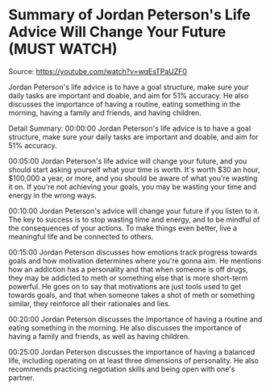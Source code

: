 # Summary of Jordan Peterson's Life Advice Will Change Your Future (MUST WATCH)

Source: https://youtube.com/watch?v=wqEsTPaUZF0

Jordan Peterson's life advice is to have a goal structure, make sure your daily tasks are important and doable, and aim for 51% accuracy. He also discusses the importance of having a routine, eating something in the morning, having a family and friends, and having children.

Detail Summary: 
00:00:00
Jordan Peterson's life advice is to have a goal structure, make sure your daily tasks are important and doable, and aim for 51% accuracy.

00:05:00
Jordan Peterson's life advice will change your future, and you should start asking yourself what your time is worth. It's worth $30 an hour, $100,000 a year, or more, and you should be aware of what you're wasting it on. If you're not achieving your goals, you may be wasting your time and energy in the wrong ways.

00:10:00
Jordan Peterson's advice will change your future if you listen to it. The key to success is to stop wasting time and energy, and to be mindful of the consequences of your actions. To make things even better, live a meaningful life and be connected to others.

00:15:00
Jordan Peterson discusses how emotions track progress towards goals and how motivation determines where you're gonna aim. He mentions how an addiction has a personality and that when someone is off drugs, they may be addicted to meth or something else that is more short-term powerful. He goes on to say that motivations are just tools used to get towards goals, and that when someone takes a shot of meth or something similar, they reinforce all their rationales and lies.

00:20:00
Jordan Peterson discusses the importance of having a routine and eating something in the morning. He also discusses the importance of having a family and friends, as well as having children.

00:25:00
Jordan Peterson discusses the importance of having a balanced life, including operating on at least three dimensions of personality. He also recommends practicing negotiation skills and being open with one's partner.

